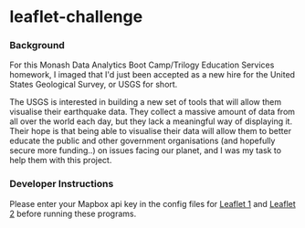 # leaflet-challenge

### Background
For this Monash Data Analytics Boot Camp/Trilogy Education Services homework, I imaged that I'd just been accepted as a new hire for the United States Geological Survey, or USGS for short. 

The USGS is interested in building a new set of tools that will allow them visualise their earthquake data. They collect a massive amount of data from all over the world each day, but they lack a meaningful way of displaying it. Their hope is that being able to visualise their data will allow them to better educate the public and other government organisations (and hopefully secure more funding..) on issues facing our planet, and I was my task to help them with this project.

### Developer Instructions
Please enter your Mapbox api key in the config files for [Leaflet 1](https://github.com/James-Akerman/leaflet-challenge/blob/main/Leaflet-Step-1/static/js/config.js) and [Leaflet 2](https://github.com/James-Akerman/leaflet-challenge/blob/main/Leaflet-Step-2/static/js/config.js) before running these programs.
